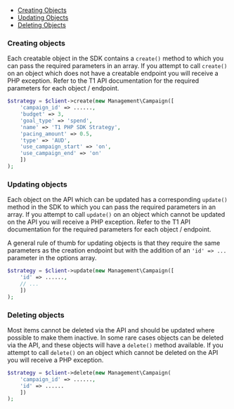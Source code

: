 - [Creating Objects](#creating)
- [Updating Objects](#updating)
- [Deleting Objects](#deleting)

### Creating objects <a name="creating"></a>

Each creatable object in the SDK contains a `create()` method to which you can pass the required parameters in an array. If you attempt to call `create()` on an object which does not have a creatable endpoint you will receive a PHP exception. Refer to the T1 API documentation for the required parameters for each object / endpoint.

```php
$strategy = $client->create(new Management\Campaign([
    'campaign_id' => ......,
    'budget' => 3,
    'goal_type' => 'spend',
    'name' => 'T1 PHP SDK Strategy',
    'pacing_amount' => 0.5,
    'type' => 'AUD',
    'use_campaign_start' => 'on',
    'use_campaign_end' => 'on'
    ])
);
```

### Updating objects <a name="updating"></a>

Each object on the API which can be updated has a corresponding `update()` method in the SDK to which you can pass the required parameters in an array. If you attempt to call `update()` on an object which cannot be updated on the API you will receive a PHP exception. Refer to the T1 API documentation for the required parameters for each object / endpoint.

A general rule of thumb for updating objects is that they require the same parameters as the creation endpoint but with the addition of an `'id' => ...` parameter in the options array.

```php
$strategy = $client->update(new Management\Campaign([
    'id' => ......,
    // ...    
    ])
);
```

### Deleting objects <a name="deleting"></a>

Most items cannot be deleted via the API and should be updated where possible to make them inactive. In some rare cases objects can be deleted via the API, and these objects will have a `delete()` method available. If you attempt to call `delete()` on an object which cannot be deleted on the API you will receive a PHP exception.

```php
$strategy = $client->delete(new Management\Campaign(
    'campaign_id' => ......,
    'id' => ......
    ])
);
```